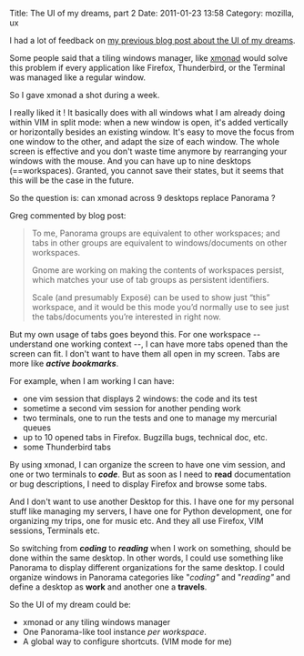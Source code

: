 Title: The UI of my dreams, part 2
Date: 2011-01-23 13:58
Category: mozilla, ux

I had a lot of feedback on [my previous blog post about the UI of my
dreams][].   
  
Some people said that a tiling windows manager, like [xmonad][] would
solve this problem if every application like Firefox, Thunderbird, or
the Terminal was managed like a regular window.   
  
So I gave xmonad a shot during a week.   
  
I really liked it ! It basically does with all windows what I am
already doing within VIM in split mode: when a new window is open, it's
added vertically or horizontally besides an existing window. It's easy
to move the focus from one window to the other, and adapt the size of
each window. The whole screen is effective and you don't waste time
anymore by rearranging your windows with the mouse. And you can have up
to nine desktops (==workspaces). Granted, you cannot save their states,
but it seems that this will be the case in the future.   
  
So the question is: can xmonad across 9 desktops replace Panorama ?   
  
Greg commented by blog post:   
> To me, Panorama groups are equivalent to other workspaces; and tabs in
> other groups are equivalent to windows/documents on other workspaces.
>   
>    
>  Gnome are working on making the contents of workspaces persist, which
> matches your use of tab groups as persistent identifiers.   
>    
>  Scale (and presumably Exposé) can be used to show just “this”
> workspace, and it would be this mode you’d normally use to see just
> the tabs/documents you’re interested in right now.

  
But my own usage of tabs goes beyond this. For one workspace --
understand one working context --, I can have more tabs opened than the
screen can fit. I don't want to have them all open in my screen. Tabs
are more like ***active bookmarks***.   
  
For example, when I am working I can have:   
-   one vim session that displays 2 windows: the code and its test
-   sometime a second vim session for another pending work
-   two terminals, one to run the tests and one to manage my mercurial
    queues
-   up to 10 opened tabs in Firefox. Bugzilla bugs, technical doc, etc.
-   some Thunderbird tabs

  
By using xmonad, I can organize the screen to have one vim session, and
one or two terminals to ***code***. But as soon as I need to **read**
documentation or bug descriptions, I need to display Firefox and browse
some tabs.   
  
And I don't want to use another Desktop for this. I have one for my
personal stuff like managing my servers, I have one for Python
development, one for organizing my trips, one for music etc. And they
all use Firefox, VIM sessions, Terminals etc.   
  
So switching from ***coding*** to ***reading*** when I work on
something, should be done within the same desktop. In other words, I
could use something like Panorama to display different organizations for
the same desktop. I could organize windows in Panorama categories like
"*coding"* and "*reading"* and define a desktop as **work** and another
one a **travels**.   
  
So the UI of my dream could be:   
-   xmonad or any tiling windows manager
-   One Panorama-like tool instance *per workspace*.
-   A global way to configure shortcuts. (VIM mode for me)

  [my previous blog post about the UI of my dreams]: http://tarekziade.wordpress.com/2011/01/14/the-ui-of-my-dreams-firefox-terminal-thunderbird-unified
    "Previous blog post"
  [xmonad]: http://xmonad.org/ "XMonad"
